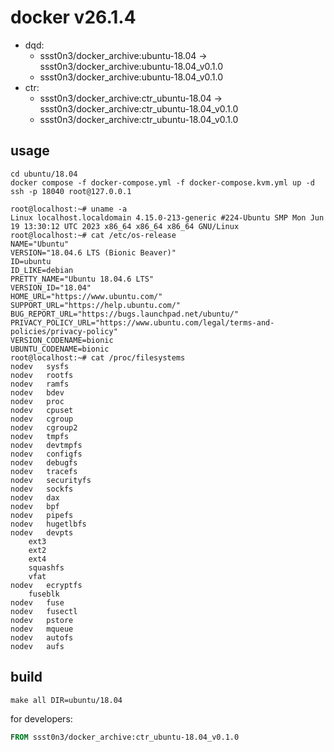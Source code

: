 # docker v26.1.4

* dqd: 
	* ssst0n3/docker_archive:ubuntu-18.04 -> ssst0n3/docker_archive:ubuntu-18.04_v0.1.0
	* ssst0n3/docker_archive:ubuntu-18.04_v0.1.0
* ctr: 
	* ssst0n3/docker_archive:ctr_ubuntu-18.04 -> ssst0n3/docker_archive:ctr_ubuntu-18.04_v0.1.0
	* ssst0n3/docker_archive:ctr_ubuntu-18.04_v0.1.0

## usage

```shell
cd ubuntu/18.04
docker compose -f docker-compose.yml -f docker-compose.kvm.yml up -d
ssh -p 18040 root@127.0.0.1
```

```shell
root@localhost:~# uname -a
Linux localhost.localdomain 4.15.0-213-generic #224-Ubuntu SMP Mon Jun 19 13:30:12 UTC 2023 x86_64 x86_64 x86_64 GNU/Linux
root@localhost:~# cat /etc/os-release 
NAME="Ubuntu"
VERSION="18.04.6 LTS (Bionic Beaver)"
ID=ubuntu
ID_LIKE=debian
PRETTY_NAME="Ubuntu 18.04.6 LTS"
VERSION_ID="18.04"
HOME_URL="https://www.ubuntu.com/"
SUPPORT_URL="https://help.ubuntu.com/"
BUG_REPORT_URL="https://bugs.launchpad.net/ubuntu/"
PRIVACY_POLICY_URL="https://www.ubuntu.com/legal/terms-and-policies/privacy-policy"
VERSION_CODENAME=bionic
UBUNTU_CODENAME=bionic
root@localhost:~# cat /proc/filesystems 
nodev	sysfs
nodev	rootfs
nodev	ramfs
nodev	bdev
nodev	proc
nodev	cpuset
nodev	cgroup
nodev	cgroup2
nodev	tmpfs
nodev	devtmpfs
nodev	configfs
nodev	debugfs
nodev	tracefs
nodev	securityfs
nodev	sockfs
nodev	dax
nodev	bpf
nodev	pipefs
nodev	hugetlbfs
nodev	devpts
	ext3
	ext2
	ext4
	squashfs
	vfat
nodev	ecryptfs
	fuseblk
nodev	fuse
nodev	fusectl
nodev	pstore
nodev	mqueue
nodev	autofs
nodev	aufs
```

## build

```shell
make all DIR=ubuntu/18.04
```

for developers:

```dockerfile
FROM ssst0n3/docker_archive:ctr_ubuntu-18.04_v0.1.0
```